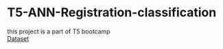 # T5-ANN-Registration-classification
this project is a part of T5 bootcamp    
 [Dataset](https://www.kaggle.com/datasets/anshtanwar/metro-interstate-traffic-volume)
